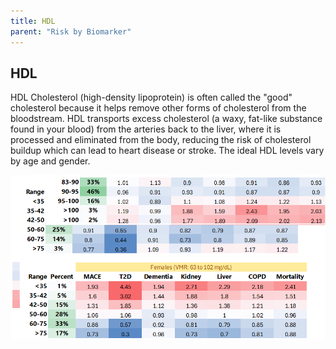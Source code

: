 ```yaml
---
title: HDL
parent: "Risk by Biomarker"
---
```



## HDL


HDL Cholesterol (high-density lipoprotein) is often called the "good" cholesterol because it helps remove other forms of cholesterol from the bloodstream. HDL transports excess cholesterol (a waxy, fat-like substance found in your blood) from the arteries back to the liver, where it is processed and eliminated from the body, reducing the risk of cholesterol buildup which can lead to heart disease or stroke. The ideal HDL levels vary by age and gender.


![HDLrr](/assets/images/rr_hdl.png)




